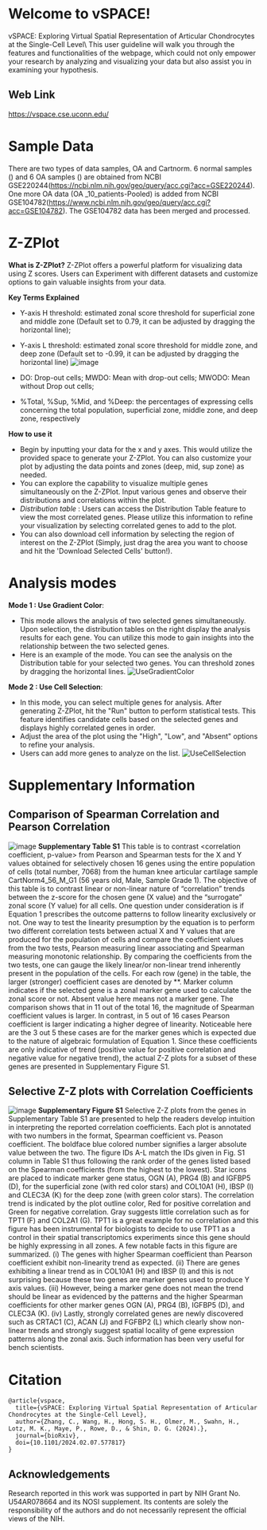 # Welcome to vSPACE!
vSPACE: Exploring Virtual Spatial Representation of Articular Chondrocytes at the Single-Cell Level\\
This user guideline will walk you through the features and functionalities of the webpage, which could not only empower your research by analyzing and visualizing your data but also assist you in examining your hypothesis.

## Web Link
https://vspace.cse.uconn.edu/

# Sample Data
There are two types of data samples, OA and Cartnorm. 6 normal samples () and 6 OA samples () are obtained from NCBI GSE220244(https://ncbi.nlm.nih.gov/geo/query/acc.cgi?acc=GSE220244). One more OA data (OA _10_patients-Pooled) is added from NCBI GSE104782(https://www.ncbi.nlm.nih.gov/geo/query/acc.cgi?acc=GSE104782). The GSE104782 data has been merged and processed.

# Z-ZPlot 
**What is Z-ZPlot?**
Z-ZPlot offers a powerful platform for visualizing data using Z scores. Users can Experiment with different datasets and customize options to gain valuable insights from your data.

**Key Terms Explained**
- Y-axis H threshold: estimated zonal score threshold for superficial zone and middle zone (Default set to 0.79, it can be adjusted by dragging the horizontal line);
- Y-axis L threshold: estimated zonal score threshold for middle zone, and deep zone (Default set to -0.99, it can be adjusted by dragging the horizontal line)
![image](https://github.com/zhacheny/vSPACE/assets/17793217/6c621bb5-26b6-4bd0-a5ad-e534ad5487cb)

- DO: Drop-out cells; MWDO: Mean with drop-out cells; MWODO: Mean without Drop out cells;
- %Total, %Sup, %Mid, and %Deep: the percentages of expressing cells concerning the total population, superficial zone, middle zone, and deep zone, respectively

**How to use it**
- Begin by inputting your data for the x and y axes. This would utilize the provided space to generate your Z-ZPlot. You can also customize your plot by adjusting the data points and zones (deep, mid, sup zone) as needed.
- You can explore the capability to visualize multiple genes simultaneously on the Z-ZPlot. Input various genes and observe their distributions and correlations within the plot.
- *Distribution table* : Users can access the Distribution Table feature to view the most correlated genes. Please utilize this information to refine your visualization by selecting correlated genes to add to the plot.
- You can also download cell information by selecting the region of interest on the Z-ZPlot (Simply, just drag the area you want to choose and hit the 'Download Selected Cells' button!). 

# Analysis modes
**Mode 1 : Use Gradient Color**:
- This mode allows the analysis of two selected genes simultaneously. Upon selection, the distribution tables on the right display the analysis results for each gene. You can utilize this mode to gain insights into the relationship between the two selected genes.
- Here is an example of the mode. You can see the analysis on the Distribution table for your selected two genes. You can threshold zones by dragging the horizontal lines. 
![UseGradientColor](https://github.com/zhacheny/vSPACE/assets/163660925/7f64a7ed-04b4-4db2-86d3-a5f79bf9cd7d)

**Mode 2 : Use Cell Selection**:
- In this mode, you can select multiple genes for analysis. After generating Z-ZPlot, hit the "Run" button to perform statistical tests. This feature identifies candidate cells based on the selected genes and displays highly correlated genes in order.
- Adjust the area of the plot using the "High", "Low", and "Absent" options to refine your analysis.
- Users can add more genes to analyze on the list. 
![UseCellSelection](https://github.com/zhacheny/vSPACE/assets/163660925/f9b38143-ba25-4bd7-86d5-cb9e8cffc8f9)

# Supplementary Information
## Comparison of Spearman Correlation and Pearson Correlation
![image](https://github.com/user-attachments/assets/0d890ff4-f067-42c0-be71-fcc4ef684063)
**Supplementary Table S1**
This table is to contrast <correlation coefficient, p-value> from Pearson and Spearman tests for the X and Y values obtained for selectively chosen 16 genes using the entire population of cells (total number, 7068) from the human knee articular cartilage sample CartNorm4_56_M_G1 (56 years old, Male, Sample Grade 1). The objective of this table is to contrast linear or non-linear nature of “correlation” trends between the z-score for the chosen gene (X value) and the “surrogate” zonal score (Y value) for all cells. One question under consideration is if Equation 1 prescribes the outcome patterns to follow linearity exclusively or not. One way to test the linearity presumption by the equation is to perform two different correlation tests between actual X and Y values that are produced for the population of cells and compare the coefficient values from the two tests, Pearson measuring linear associating and Spearman measuring monotonic relationship. By comparing the coefficients from the two tests, one can gauge the likely linear/or non-linear trend inherently present in the population of the cells. For each row (gene) in the table, the larger (stronger) coefficient cases are denoted by **. Marker column indicates if the selected gene is a zonal marker gene used to calculate the zonal score or not. Absent value here means not a marker gene.  The comparison shows that in 11 out of the total 16, the magnitude of Spearman coefficient values is larger. In contrast, in 5 out of 16 cases Pearson coefficient is larger indicating a higher degree of linearity. Noticeable here are the 3 out 5 these cases are for the marker genes which is expected due to the nature of algebraic formulation of Equation 1. Since these coefficients are only indicative of trend (positive value for positive correlation and negative value for negative trend), the actual Z-Z plots for a subset of these genes are presented in Supplementary Figure S1. 

## Selective Z-Z plots with Correlation Coefficients
![image](https://github.com/user-attachments/assets/31f1b81b-ea9e-4441-a5c0-31a48ee721ff)
**Supplementary Figure S1**
Selective Z-Z plots from the genes in Supplementary Table S1 are presented to help the readers develop intuition in interpreting the reported correlation coefficients. Each plot is annotated with two numbers in the format, Spearman coefficient vs. Peason coefficient. The boldface blue colored number signifies a larger absolute value between the two. The figure IDs A-L match the IDs given in Fig. S1 column in Table S1 thus following the rank order of the genes listed based on the Spearman coefficients (from the highest to the lowest). Star icons are placed to indicate marker gene status, OGN (A), PRG4 (B) and IGFBP5 (D), for the superficial zone (with red color stars) and COL10A1 (H), IBSP (I) and CLEC3A (K) for the deep zone (with green color stars). The correlation trend is indicated by the plot outline color, Red for positive correlation and Green for negative correlation. Gray suggests little correlation such as for TPT1 (F) and COL2A1 (G). TPT1 is a great example for no correlation and this figure has been instrumental for biologists to decide to use TPT1 as a control in their spatial transcriptomics experiments since this gene should be highly expressing in all zones. A few notable facts in this figure are summarized. (i) The genes with higher Spearman coefficient than Pearson coefficient exhibit non-linearity trend as expected. (ii) There are genes exhibiting a linear trend as in COL10A1 (H) and IBSP (I) and this is not surprising because these two genes are marker genes used to produce Y axis values. (iii) However, being a marker gene does not mean the trend should be linear as evidenced by the patterns and the higher Spearman coefficients for other marker genes OGN (A), PRG4 (B), IGFBP5 (D), and CLEC3A (K). (iv) Lastly, strongly correlated genes are newly discovered such as CRTAC1 (C), ACAN (J) and FGFBP2 (L) which clearly show non-linear trends and strongly suggest spatial locality of gene expression patterns along the zonal axis. Such information has been very useful for bench scientists.
# Citation

```
@article{vspace,
  title={vSPACE: Exploring Virtual Spatial Representation of Articular Chondrocytes at the Single-Cell Level},
  author={Zhang, C., Wang, H., Hong, S. H., Olmer, M., Swahn, H., Lotz, M. K., Maye, P., Rowe, D., & Shin, D. G. (2024).},
  journal={bioRxiv},
  doi={10.1101/2024.02.07.577817}
}
```



## Acknowledgements
Research reported in this work was supported in part by NIH Grant No. U54AR078664 and its NOSI supplement. Its contents are solely the responsibility of the authors and do not necessarily represent the official views of the NIH.
